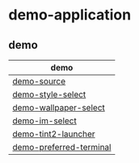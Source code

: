 

# demo-application

## demo

| demo |
| --- |
| [demo-source](demo-source) |
| [demo-style-select](demo-style-select) |
| [demo-wallpaper-select](demo-wallpaper-select) |
| [demo-im-select](demo-im-select) |
| [demo-tint2-launcher](demo-tint2-launcher) |
| [demo-preferred-terminal](demo-preferred-terminal) |

